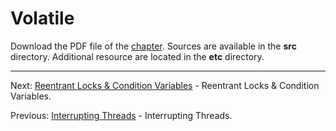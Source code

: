 # Volatile

Download the PDF file of the [chapter](chapter_19.pdf). Sources are available in the <b>src</b> directory. 
Additional resource are located in the <b>etc</b> directory.

<hr>

Next: [Reentrant Locks & Condition Variables](chapter_20.md "Reentrant Locks & Condition Variables") - 
Reentrant Locks & Condition Variables.

Previous: [Interrupting Threads](chapter_18.md "Interrupting Threads") - Interrupting Threads.